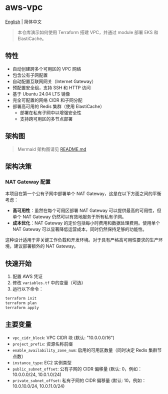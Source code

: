 # aws-vpc

[English](README.md) | 简体中文

> 本仓库演示如何使用 Terraform 搭建 VPC，并通过 module 部署 EKS 和 ElastiCache。

## 特性

- 自动创建跨多个可用区的 VPC 网络
- 包含公有子网配置
- 自动配置互联网网关（Internet Gateway）
- 预配置安全组，支持 SSH 和 HTTP 访问
- 基于 Ubuntu 24.04 LTS 镜像
- 完全可配置的网络 CIDR 和子网分配
- 部署高可用的 Redis 集群（使用 ElastiCache）
  - 部署在私有子网中以增强安全性
  - 支持跨可用区的多节点部署

## 架构图

> Mermaid 架构图请见 [README.md](README.md#architecture-graph)

## 架构决策

### NAT Gateway 配置

本项目在第一个公有子网中部署单个 NAT Gateway，这是在以下方面之间的平衡考虑：

- **高可用性**：虽然在每个可用区部署 NAT Gateway 可以提供最高的可用性，但单个 NAT Gateway 仍然可以有效地服务于所有私有子网。
- **成本优化**：NAT Gateway 的定价包括每小时费用和数据处理费用。使用单个 NAT Gateway 可以显著降低运营成本，同时仍然保持足够的功能性。

这种设计适用于非关键工作负载和开发环境。对于具有严格高可用性要求的生产环境，建议部署额外的 NAT Gateway。

## 快速开始

1. 配置 AWS 凭证
2. 修改 `variables.tf` 中的变量（可选）
3. 运行以下命令：

```bash
terraform init
terraform plan
terraform apply
```

## 主要变量

- `vpc_cidr_block`: VPC CIDR 块 (默认: "10.0.0.0/16")
- `project_prefix`: 资源名称前缀
- `enable_availability_zone_num`: 启用的可用区数量（同时决定 Redis 集群节点数）
- `instance_type`: EC2 实例类型
- `public_subnet_offset`: 公有子网的 CIDR 偏移量 (默认: 0，例如：10.0.0.0/24, 10.0.1.0/24)
- `private_subnet_offset`: 私有子网的 CIDR 偏移量 (默认: 10，例如：10.0.10.0/24, 10.0.11.0/24)
